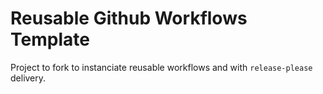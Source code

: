 # Reusable Github Workflows Template

Project to fork to instanciate reusable workflows and with `release-please` delivery.
